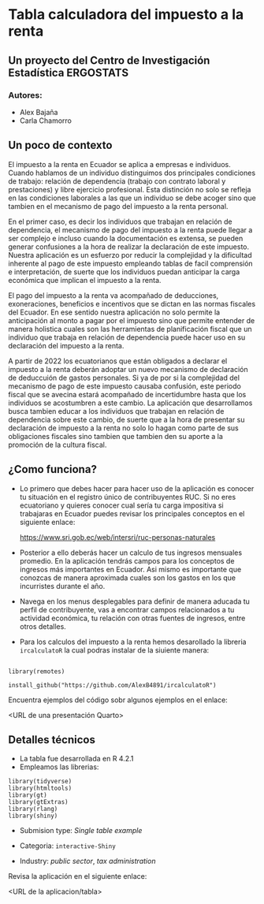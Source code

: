 # Tabla calculadora del impuesto a la renta

## Un proyecto del Centro de Investigación Estadística ERGOSTATS

### Autores:

- Alex Bajaña
- Carla Chamorro

## Un poco de contexto

El impuesto a la renta en Ecuador se aplica a empresas e individuos. Cuando hablamos de un individuo distinguimos dos principales condiciones de trabajo: relación de dependencia (trabajo con contrato laboral y prestaciones) y libre ejercicio profesional. Esta distinción no solo se refleja en las condiciones laborales a las que un individuo se debe acoger sino que tambien en el mecanismo de pago del impuesto a la renta personal. 

En el primer caso, es decir los individuos que trabajan en relación de dependencia, el mecanismo de pago del impuesto a la renta puede llegar a ser complejo e incluso cuando la documentación es extensa, se pueden generar confusiones a la hora de realizar la declaración de este impuesto. Nuestra aplicación es un esfuerzo por reducir la complejidad y la dificultad inherente al pago de este impuesto empleando tablas de facil comprensión e interpretación, de suerte que los individuos puedan anticipar la carga económica que implican el impuesto a la renta.

El pago del impuesto a la renta va acompañado de deducciones, exoneraciones, beneficios e incentivos que se dictan en las normas fiscales del Ecuador. En ese sentido nuestra aplicación no solo permite la anticipación al monto a pagar por el impuesto sino que permite entender de manera holistica cuales son las herramientas de planificación fiscal que un individuo que trabaja en relación de dependencia puede hacer uso en su declaración del impuesto a la renta. 

A partir de 2022 los ecuatorianos que están obligados a declarar el impuesto a la renta deberán adoptar un nuevo mecanismo de declaración de deduccuión de gastos personales. Si ya de por si la complejidad del mecanismo de pago de este impuesto causaba confusión, este periodo fiscal que se avecina estará acompañado de incertidumbre hasta que los individuos se acostumbren a este cambio. La aplicación que desarrollamos busca tambien educar a los individuos que trabajan en relación de dependencia sobre este cambio, de suerte que a la hora de presentar su declaración de impuesto a la renta no solo lo hagan como parte de sus obligaciones fiscales sino tambien que tambien den su aporte a la promoción de la cultura fiscal.

## ¿Como funciona?

- Lo primero que debes hacer para hacer uso de la aplicación es conocer tu situación en el registro único de contribuyentes RUC. Si no eres ecuatoriano y quieres conocer cual sería tu carga impositiva si trabajaras en Ecuador puedes revisar los principales conceptos en el siguiente enlace:

  <https://www.sri.gob.ec/web/intersri/ruc-personas-naturales>
 
- Posterior a ello deberás hacer un calculo de tus ingresos mensuales promedio. En la aplicación tendrás campos para los conceptos de ingresos más importantes en Ecuador. Asi mismo es importante que conozcas de manera aproximada cuales son los gastos en los que incurristes durante el año. 

- Navega en los menus desplegables para definir de manera aducada tu perfil de contribuyente, vas a encontrar campos relacionados a tu actividad económica, tu relación con otras fuentes de ingresos, entre otros detalles. 

- Para los calculos del impuesto a la renta hemos desarollado la libreria `ircalculatoR` la cual podras instalar de la siuiente manera:

```

library(remotes)

install_github("https://github.com/AlexB4891/ircalculatoR")

```
  Encuentra ejemplos del código sobr algunos ejemplos en el enlace:
  
  <URL de una presentación Quarto>
  

## Detalles técnicos

- La tabla fue desarrollada en R 4.2.1
- Empleamos las librerias:

```
library(tidyverse)
library(htmltools)
library(gt)
library(gtExtras)
library(rlang)
library(shiny)

```

- Submision type: *Single table example*

- Categoria: `interactive-Shiny`

- Industry: *public sector*, *tax administration*

Revisa la aplicación en el siguiente enlace:

<URL de la aplicacion/tabla>




